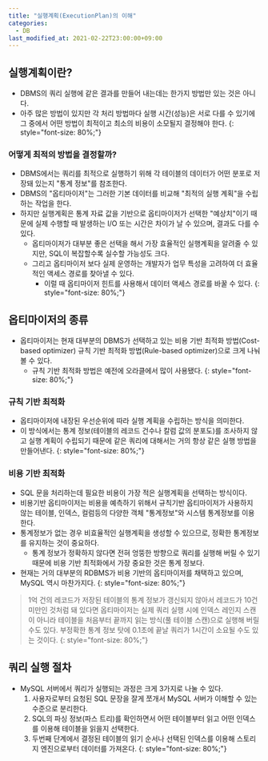 ```yaml
---
title: "실행계획(ExecutionPlan)의 이해"
categories: 
  - DB
last_modified_at: 2021-02-22T23:00:00+09:00
---
```


## 실행계획이란?
- DBMS의 쿼리 실행에 같은 결과를 만들어 내는데는 한가지 방법만 있는 것은 아니다.
- 아주 많은 방법이 있지만 각 처리 방법마다 실행 시간(성능)은 서로 다를 수 있기에 그 중에서 어떤 방법이 최적이고 최소의 비용이 소모될지 결정해야 한다.
{: style="font-size: 80%;"}
  
### 어떻게 최적의 방법을 결정할까?
- DBMS에서는 쿼리를 최적으로 실행하기 위해 각 테이블의 데이터가 어떤 분포로 저장돼 있는지 "통계 정보"를 참조한다.
- DBMS의 "옵티마이저"는 그러한 기본 데이터를 비교해 "최적의 실행 계획"을 수립하는 작업을 한다.
- 하지만 실행계획은 통계 자료 값을 기반으로 옵티마이저가 선택한 "예상치"이기 때문에 실제 수행할 때 발생하는 I/O 또는 시간은 차이가 날 수 있으며, 결과도 다를 수 있다.
  - 옵티마이저가 대부분 좋은 선택을 해서 가장 효율적인 실행계획을 알려줄 수 있지만, SQL이 복잡할수록 실수할 가능성도 크다.
  - 그리고 옵티마이저 보다 실제 운영하는 개발자가 업무 특성을 고려하여 더 효율적인 액세스 경로를 찾아낼 수 있다.
    - 이럴 때 옵티마이저 힌트를 사용해서 데이터 액세스 경로를 바꿀 수 있다.
{: style="font-size: 80%;"}
  

## 옵티마이저의 종류
- 옵티마이저는 현재 대부분의 DBMS가 선택하고 있는 비용 기반 최적화 방법(Cost-based optimizer) 규칙 기반 최적화 방법(Rule-based optimizer)으로 크게 나눠 볼 수 있다.
  - 규칙 기반 최적화 방법은 예전에 오라클에서 많이 사용됐다.
{: style="font-size: 80%;"}
    
### 규칙 기반 최적화
- 옵티마이저에 내장된 우선순위에 따라 실행 계획을 수립하는 방식을 의미한다. 
- 이 방식에서는 통계 정보(테이블의 레코드 건수나 칼럼 값의 분포도)를 조사하지 않고 실행 계획이 수립되기 때문에 같은 쿼리에 대해서는 거의 항상 같은 실행 방법을 만들어낸다.
{: style="font-size: 80%;"}
  
### 비용 기반 최적화
- SQL 문을 처리하는데 필요한 비용이 가장 적은 실행계획을 선택하는 방식이다.        
- 비용기반 옵티마이저는 비용을 예측하기 위해서 규칙기반 옵티마이저가 사용하지 않는 테이블, 인덱스, 컬럼등의 다양한 객체 "통계정보"와 시스템 통계정보를 이용한다.
- 통계정보가 없는 경우 비효율적인 실행계획을 생성할 수 있으므로, 정확한 통계정보를 유지하는 것이 중요하다.
  - 통계 정보가 정확하지 않다면 전혀 엉뚱한 방향으로 쿼리를 실행해 버릴 수 있기 때문에 비용 기반 최적화에서 가장 중요한 것은 통계 정보다.
- 현재는 거의 대부분의 RDBMS가 비용 기반의 옵티마이저를 채택하고 있으며, MySQL 역시 마찬가지다.
{: style="font-size: 80%;"}
  
> 1억 건의 레코드가 저장된 테이블의 통계 정보가 갱신되지 않아서 레코드가 10건 미만인 것처럼 돼 있다면 
> 옵티마이저는 실제 쿼리 실행 시에 인덱스 레인지 스캔이 아니라 테이블을 처음부터 끝까지 읽는 방식(풀 테이블 스캔)으로 
> 실행해 버릴 수도 있다. 부정확한 통계 정보 탓에 0.1초에 끝날 쿼리가 1시간이 소요될 수도 있는 것이다.
{: style="font-size: 80%;"}
  
## 쿼리 실행 절차
- MySQL 서버에서 쿼리가 실행되는 과정은 크게 3가지로 나눌 수 있다.
  1. 사용자로부터 요청된 SQL 문장을 잘게 쪼개서 MySQL 서버가 이해할 수 있는 수준으로 분리한다.
  2. SQL의 파싱 정보(파스 트리)를 확인하면서 어떤 테이블부터 읽고 어떤 인덱스를 이용해 테이블을 읽을지 선택한다.
  3. 두번째 단계에서 결정된 테이블의 읽기 순서나 선택된 인덱스를 이용해 스토리지 엔진으로부터 데이터를 가져온다.
{: style="font-size: 80%;"}  
